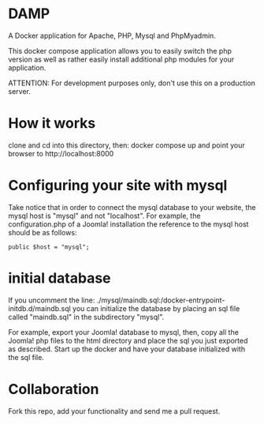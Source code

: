 # DAMP

A Docker application for Apache, PHP, Mysql and PhpMyadmin.

This docker compose application allows you to easily switch the php version as well as rather easily install additional php modules for your application.

ATTENTION: For development purposes only, don't use this on a production server. 

# How it works

clone and cd into this directory, then:
docker compose up
and point your browser to http://localhost:8000

# Configuring your site with mysql

Take notice that in order to connect the mysql database to your website, the mysql host is "mysql" and not "localhost". For example, the configuration.php of a Joomla! installation the reference to the mysql host should be as follows:

    public $host = "mysql";

# initial database

If you uncomment the line:
./mysql/maindb.sql:/docker-entrypoint-initdb.d/maindb.sql
you can initialize the database by placing an sql file called "maindb.sql" in the subdirectory "mysql". 

For example, export your Joomla! database to mysql, then, copy all the Joomla! php files to the html directory and place the sql you just exported as described. Start up the docker and have your database initialized with the sql file.

# Collaboration

Fork this repo, add your functionality and send me a pull request.

